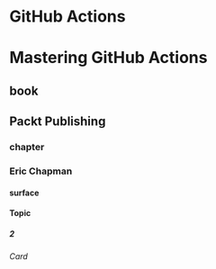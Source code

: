 # GitHub Actions
# Mastering GitHub Actions
## book
## Packt Publishing
### chapter
### Eric Chapman

#### surface
#### Topic

##### 2

###### Card
